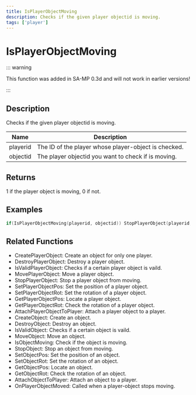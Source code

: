```yaml
---
title: IsPlayerObjectMoving
description: Checks if the given player objectid is moving.
tags: ['player']
---
```


# IsPlayerObjectMoving

<TagLinks />

::: warning

This function was added in SA-MP 0.3d and will not work in earlier versions!

:::

## Description

Checks if the given player objectid is moving.


| Name | Description |
|------|-------------|
|playerid | The ID of the player whose player-object is checked.|
|objectid | The player objectid you want to check if is moving.|


## Returns

1 if the player object is moving, 0 if not.


## Examples


```c
if(IsPlayerObjectMoving(playerid, objectid)) StopPlayerObject(playerid, objectid);
```


## Related Functions


-  CreatePlayerObject: Create an object for only one player.
-  DestroyPlayerObject: Destroy a player object.
-  IsValidPlayerObject: Checks if a certain player object is vaild.
-  MovePlayerObject: Move a player object.
-  StopPlayerObject: Stop a player object from moving.
-  SetPlayerObjectPos: Set the position of a player object.
-  SetPlayerObjectRot: Set the rotation of a player object.
-  GetPlayerObjectPos: Locate a player object.
-  GetPlayerObjectRot: Check the rotation of a player object.
-  AttachPlayerObjectToPlayer: Attach a player object to a player.
-  CreateObject: Create an object.
-  DestroyObject: Destroy an object.
-  IsValidObject: Checks if a certain object is vaild.
-  MoveObject: Move an object.
-  IsObjectMoving: Check if the object is moving.
-  StopObject: Stop an object from moving.
-  SetObjectPos: Set the position of an object.
-  SetObjectRot: Set the rotation of an object.
-  GetObjectPos: Locate an object.
-  GetObjectRot: Check the rotation of an object.
-  AttachObjectToPlayer: Attach an object to a player.
-  OnPlayerObjectMoved: Called when a player-object stops moving.